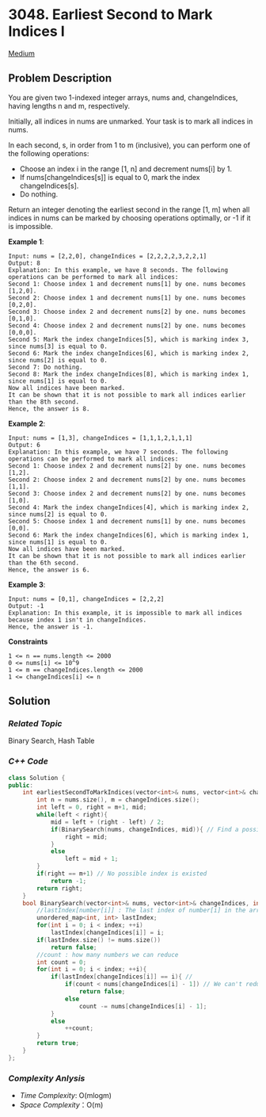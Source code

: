 # 3048. Earliest Second to Mark Indices I
[Medium](https://leetcode.com/problems/earliest-second-to-mark-indices-i/description/)

## Problem Description

You are given two 1-indexed integer arrays, nums and, changeIndices, having lengths n and m, respectively.

Initially, all indices in nums are unmarked. Your task is to mark all indices in nums.

In each second, s, in order from 1 to m (inclusive), you can perform one of the following operations:

  - Choose an index i in the range [1, n] and decrement nums[i] by 1.
  - If nums[changeIndices[s]] is equal to 0, mark the index changeIndices[s].
  - Do nothing.

Return an integer denoting the earliest second in the range [1, m] when all indices in nums can be marked by choosing operations optimally, or -1 if it is impossible.

**Example 1**:
```
Input: nums = [2,2,0], changeIndices = [2,2,2,2,3,2,2,1]
Output: 8
Explanation: In this example, we have 8 seconds. The following operations can be performed to mark all indices:
Second 1: Choose index 1 and decrement nums[1] by one. nums becomes [1,2,0].
Second 2: Choose index 1 and decrement nums[1] by one. nums becomes [0,2,0].
Second 3: Choose index 2 and decrement nums[2] by one. nums becomes [0,1,0].
Second 4: Choose index 2 and decrement nums[2] by one. nums becomes [0,0,0].
Second 5: Mark the index changeIndices[5], which is marking index 3, since nums[3] is equal to 0.
Second 6: Mark the index changeIndices[6], which is marking index 2, since nums[2] is equal to 0.
Second 7: Do nothing.
Second 8: Mark the index changeIndices[8], which is marking index 1, since nums[1] is equal to 0.
Now all indices have been marked.
It can be shown that it is not possible to mark all indices earlier than the 8th second.
Hence, the answer is 8.
```
**Example 2**:
```
Input: nums = [1,3], changeIndices = [1,1,1,2,1,1,1]
Output: 6
Explanation: In this example, we have 7 seconds. The following operations can be performed to mark all indices:
Second 1: Choose index 2 and decrement nums[2] by one. nums becomes [1,2].
Second 2: Choose index 2 and decrement nums[2] by one. nums becomes [1,1].
Second 3: Choose index 2 and decrement nums[2] by one. nums becomes [1,0].
Second 4: Mark the index changeIndices[4], which is marking index 2, since nums[2] is equal to 0.
Second 5: Choose index 1 and decrement nums[1] by one. nums becomes [0,0].
Second 6: Mark the index changeIndices[6], which is marking index 1, since nums[1] is equal to 0.
Now all indices have been marked.
It can be shown that it is not possible to mark all indices earlier than the 6th second.
Hence, the answer is 6.
```
**Example 3**:
```
Input: nums = [0,1], changeIndices = [2,2,2]
Output: -1
Explanation: In this example, it is impossible to mark all indices because index 1 isn't in changeIndices.
Hence, the answer is -1.
```

**Constraints**
```
1 <= n == nums.length <= 2000
0 <= nums[i] <= 10^9
1 <= m == changeIndices.length <= 2000
1 <= changeIndices[i] <= n
```

## Solution

### _Related Topic_
   Binary Search, Hash Table

### _C++ Code_
```cpp
class Solution {
public:
    int earliestSecondToMarkIndices(vector<int>& nums, vector<int>& changeIndices) {
        int n = nums.size(), m = changeIndices.size();
        int left = 0, right = m+1, mid;
        while(left < right){
            mid = left + (right - left) / 2;
            if(BinarySearch(nums, changeIndices, mid)){ // Find a possible index
                right = mid;
            }
            else
                left = mid + 1;
        }
        if(right == m+1) // No possible index is existed
            return -1;
        return right;
    }
    bool BinarySearch(vector<int>& nums, vector<int>& changeIndices, int index){
        //lastIndex[number[i]] : The last index of number[i] in the array changeIndices
        unordered_map<int, int> lastIndex;
        for(int i = 0; i < index; ++i)
            lastIndex[changeIndices[i]] = i;
        if(lastIndex.size() != nums.size())
            return false;
        //count : how many numbers we can reduce
        int count = 0;
        for(int i = 0; i < index; ++i){
            if(lastIndex[changeIndices[i]] == i){ //
                if(count < nums[changeIndices[i] - 1]) // We can't reduce changeIndices[i] to zero
                    return false;
                else
                    count -= nums[changeIndices[i] - 1];
            }
            else
                ++count;
        }
        return true;
    }
};
```

### _Complexity Anlysis_
- _Time Complexity_: O(mlogm)
- _Space Complexity_：O(m)
